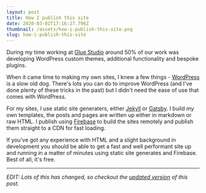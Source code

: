 ```yaml
---
layout: post
title: How I publish this site
date: 2020-03-01T17:16:27.796Z
thumbnail: /assets/how-i-publish-this-site.png
slug: how-i-publish-this-site
---
```

During my time working at [Glue Studio](https://gluestudio.co.uk) around 50% of our work was developing WordPress custom themes, additional functionality and bespoke plugins.

When it came time to making my own sites, I knew a few things - [WordPress](https://wordpress.org) is a slow old dog. There's lots you can do to improve WordPress (and I've done plenty of these tricks in the past) but I didn't need the ease of use that comes with WordPress. 

For my sites, I use static site generaters, either [Jekyll](http://jekyllrb.com) or [Gatsby](https://gatsbyjs.com). I build my own templates, the posts and pages are written up either in markdown or raw HTML. I publish using [Firebase](https://firebase.google.com) to build the sites remotely and publish them straight to a CDN for fast loading. 

If you've got any experience with HTML and a slight background in development you should be able to get a fast and well performant site up and running in a matter of minutes using static site generates and Firebase. Best of all, it's free.

--- 

*EDIT: Lots of this has changed, so checkout the [updated version](/how-i-publish-this-site-2) of this post.*